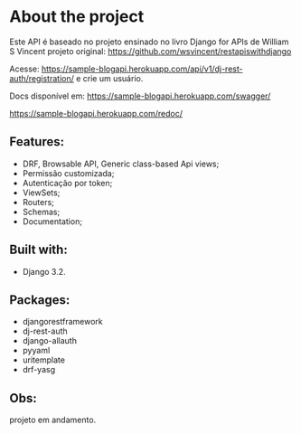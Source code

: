 # About the project 
Este API é baseado no projeto ensinado no livro Django for APIs de William S Vincent
projeto original: https://github.com/wsvincent/restapiswithdjango

Acesse: https://sample-blogapi.herokuapp.com/api/v1/dj-rest-auth/registration/
e crie um usuário.

Docs disponível em: https://sample-blogapi.herokuapp.com/swagger/

https://sample-blogapi.herokuapp.com/redoc/

## Features:
- DRF, Browsable API, Generic class-based Api views;
- Permissão customizada;
- Autenticação por token;
- ViewSets;
- Routers;
- Schemas;
- Documentation;

## Built with:
-	Django 3.2.

## Packages:
- djangorestframework 
- dj-rest-auth 
- django-allauth 
- pyyaml 
- uritemplate 
- drf-yasg 

## Obs:
projeto em andamento.
